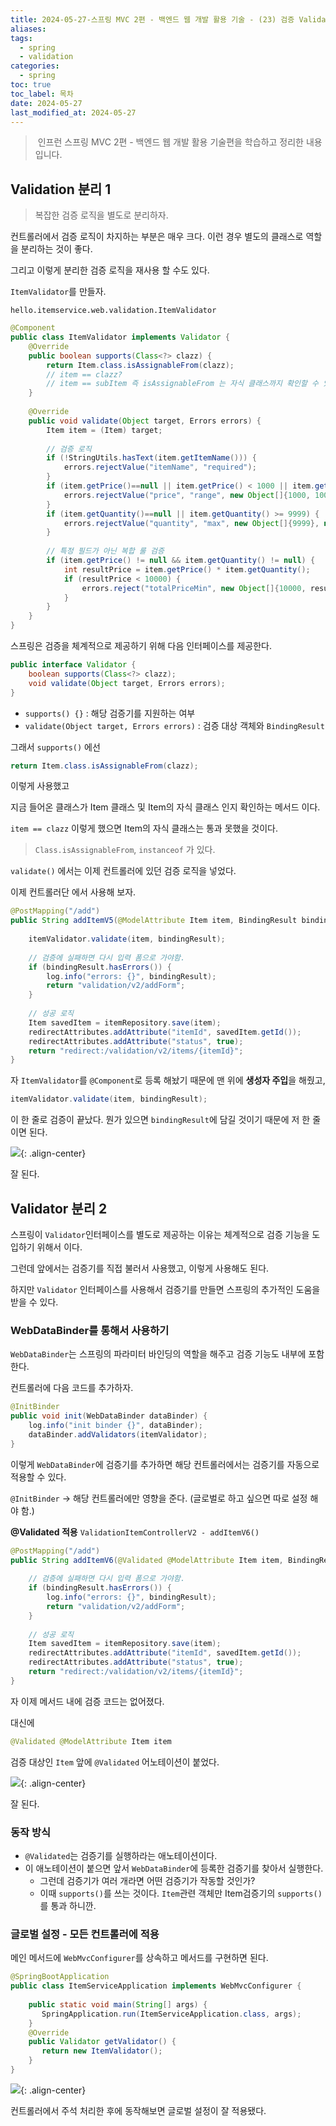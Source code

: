 ```yaml
---
title: 2024-05-27-스프링 MVC 2편 - 백엔드 웹 개발 활용 기술 - (23) 검증 Validation - Validation 분리
aliases: 
tags:
  - spring
  - validation
categories:
  - spring
toc: true
toc_label: 목차
date: 2024-05-27
last_modified_at: 2024-05-27
---
```


>  인프런 스프링 MVC 2편 - 백엔드 웹 개발 활용 기술편을 학습하고 정리한 내용 입니다.


## Validation 분리 1 

> 복잡한 검증 로직을 별도로 분리하자.


컨트롤러에서 검증 로직이 차지하는 부분은 매우 크다. 이런 경우 별도의 클래스로 역할을 분리하는 것이 좋다.

그리고 이렇게 분리한 검증 로직을 재사용 할 수도 있다.

`ItemValidator`를 만들자.

`hello.itemservice.web.validation.ItemValidator`
```java
@Component  
public class ItemValidator implements Validator {  
    @Override  
    public boolean supports(Class<?> clazz) {  
        return Item.class.isAssignableFrom(clazz);  
        // item == clazz?  
        // item == subItem 즉 isAssignableFrom 는 자식 클래스까지 확인할 수 있음  
    }  
  
    @Override  
    public void validate(Object target, Errors errors) {  
        Item item = (Item) target;  
  
        // 검증 로직  
        if (!StringUtils.hasText(item.getItemName())) {  
            errors.rejectValue("itemName", "required");  
        }  
        if (item.getPrice()==null || item.getPrice() < 1000 || item.getPrice() > 1000000) {  
            errors.rejectValue("price", "range", new Object[]{1000, 1000000}, null);  
        }  
        if (item.getQuantity()==null || item.getQuantity() >= 9999) {  
            errors.rejectValue("quantity", "max", new Object[]{9999}, null);  
        }  
  
        // 특정 필드가 아닌 복합 룰 검증  
        if (item.getPrice() != null && item.getQuantity() != null) {  
            int resultPrice = item.getPrice() * item.getQuantity();  
            if (resultPrice < 10000) {  
                errors.reject("totalPriceMin", new Object[]{10000, resultPrice}, null);  
            }  
        }  
    }  
}
```

스프링은 검증을 체계적으로 제공하기 위해 다음 인터페이스를 제공한다.

```java
public interface Validator {  
    boolean supports(Class<?> clazz);  
    void validate(Object target, Errors errors);
}
```

- `supports() {}` :  해당 검증기를 지원하는 여부
- `validate(Object target, Errors errors)` : 검증 대상 객체와 `BindingResult`

그래서 `supports()` 에선 
```java
return Item.class.isAssignableFrom(clazz); 
```

이렇게 사용했고

지금 들어온 클래스가 Item 클래스 및 Item의 자식 클래스 인지 확인하는 메서드 이다.

`item == clazz` 이렇게 했으면 Item의 자식 클래스는 통과 못했을 것이다.

> `Class.isAssignableFrom`, `instanceof` 가 있다. 

`validate()` 에서는 이제  컨트롤러에 있던 검증 로직을 넣었다.


이제 컨트롤러단 에서 사용해 보자.

```java
@PostMapping("/add")  
public String addItemV5(@ModelAttribute Item item, BindingResult bindingResult, RedirectAttributes redirectAttributes, Model model) {  
  
    itemValidator.validate(item, bindingResult);  
  
    // 검증에 실패하면 다시 입력 폼으로 가야함.  
    if (bindingResult.hasErrors()) {  
        log.info("errors: {}", bindingResult);  
        return "validation/v2/addForm";  
    }  
  
    // 성공 로직  
    Item savedItem = itemRepository.save(item);  
    redirectAttributes.addAttribute("itemId", savedItem.getId());  
    redirectAttributes.addAttribute("status", true);  
    return "redirect:/validation/v2/items/{itemId}";  
}
```

자 `ItemValidator`를 `@Component`로 등록 해놨기 때문에 맨 위에 **생성자 주입**을 해줬고,


```java
itemValidator.validate(item, bindingResult);
```

이 한 줄로 검증이 끝났다.  뭔가 있으면 `bindingResult`에 담길 것이기 때문에 저 한 줄이면 된다. 

![](https://i.imgur.com/Xm8TALM.png){: .align-center}

잘 된다.


## Validator 분리 2

스프링이 `Validator`인터페이스를 별도로 제공하는 이유는 체계적으로 검증 기능을 도입하기 위해서 이다. 

그런데 앞에서는 검증기를 직접 불러서 사용했고, 이렇게 사용해도 된다. 

하지만 `Validator` 인터페이스를 사용해서 검증기를 만들면 스프링의 추가적인 도움을 받을 수 있다.

### WebDataBinder를 통해서 사용하기

`WebDataBinder`는 스프링의 파라미터 바인딩의 역할을 해주고 검증 기능도 내부에 포함한다.

컨트롤러에 다음 코드를 추가하자.

```java
@InitBinder  
public void init(WebDataBinder dataBinder) {  
    log.info("init binder {}", dataBinder);  
    dataBinder.addValidators(itemValidator);  
}
```

이렇게 `WebDataBinder`에 검증기를 추가하면 해당 컨트롤러에서는 검증기를 자동으로 적용할 수 있다.

`@InitBinder` → 해당 컨트롤러에만 영향을 준다. (글로벌로 하고 싶으면 따로 설정 해야 함.)

**@Validated 적용** `ValidationItemControllerV2 - addItemV6()`
```java
@PostMapping("/add")  
public String addItemV6(@Validated @ModelAttribute Item item, BindingResult bindingResult, RedirectAttributes redirectAttributes) {  
  
    // 검증에 실패하면 다시 입력 폼으로 가야함.  
    if (bindingResult.hasErrors()) {  
        log.info("errors: {}", bindingResult);  
        return "validation/v2/addForm";  
    }  
  
    // 성공 로직  
    Item savedItem = itemRepository.save(item);  
    redirectAttributes.addAttribute("itemId", savedItem.getId());  
    redirectAttributes.addAttribute("status", true);  
    return "redirect:/validation/v2/items/{itemId}";  
}
```

자 이제 메서드 내에 검증 코드는 없어졌다.

대신에 

```java
@Validated @ModelAttribute Item item
```

검증 대상인 `Item` 앞에 `@Validated` 어노테이션이 붙었다.

![](https://i.imgur.com/BBlovmW.png){: .align-center}

잘 된다.

### 동작 방식

- `@Validated`는 검증기를 실행하라는 애노테이션이다.
- 이 애노테이션이 붙으면 앞서 `WebDataBinder`에 등록한 검증기를 찾아서 실행한다.
	- 그런데 검증기가 여러 개라면 어떤 검증기가 작동할 것인가?
	- 이때 `supports()`를 쓰는 것이다. `Item`관련 객체만 Item검증기의 `supports()`를 통과 하니깐.


### 글로벌 설정 - 모든 컨트롤러에 적용

메인 메서드에 `WebMvcConfigurer`를 상속하고 메서드를 구현하면 된다. 

```java
@SpringBootApplication  
public class ItemServiceApplication implements WebMvcConfigurer {  
  
    public static void main(String[] args) {  
       SpringApplication.run(ItemServiceApplication.class, args);  
    }  
    @Override  
    public Validator getValidator() {  
       return new ItemValidator();  
    }  
}
```

![](https://i.imgur.com/Omz7lV1.png){: .align-center}

컨트롤러에서 주석 처리한 후에 동작해보면 글로벌 설정이 잘 적용됐다.

